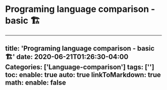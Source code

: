 # Programing language comparison - basic 🏗

---
title: 'Programing language comparison - basic 🏗'
date: 2020-06-21T01:26:30-04:00
Categories: ['Language-comparison']
tags: ['']
toc:
    enable: true
    auto: true
linkToMarkdown: true
math:
    enable: false
---

